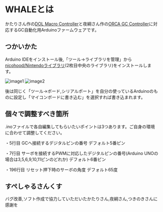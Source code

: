 # WHALEとは
かたりさん作の[DOL Macro Controller](https://ux.getuploader.com/DOL_Macro)と夜綱さん作の[ORCA GC Controller](https://www.dropbox.com/sh/8a7bms06wmhnlxr/AADWmI8nNTtx7VraTaGLY2oPa/%E3%83%9D%E3%82%B1%E3%83%A2%E3%83%B3/%E6%AF%94%E8%BC%83%E7%9A%84%E5%AE%9F%E7%94%A8%E6%80%A7%E3%81%AE%E3%81%82%E3%82%8B%E3%83%84%E3%83%BC%E3%83%AB/ORCA%20GC%20Controller)に対応するGC自動化用Arduinoファームウェアです。
## つかいかた
Arduino IDEをインストール後,「ツール→ライブラリを管理」から[nicohood/Nintendoライブラリ](https://github.com/NicoHood/Nintendo)(2枚目中央のライブラリ)をインストールします。

![image1](https://assets.st-note.com/production/uploads/images/46427464/picture_pc_2e562a7018659842e390ea9b2eab9ca0.png)
![image2](https://assets.st-note.com/production/uploads/images/46427555/picture_pc_7ac12adf8ace1f7c9470dbe3e6a72b99.png)

後は同じく「ツール→ボード,シリアルポート」を自分の使っているArduinoのものに設定し「マイコンボードに書き込む」を選択すれば書き込まれます。
## 個々で調整すべき箇所
.inoファイルで各自編集してもらいたいポイントは3つあります。ご自身の環境に合わせて調整してください。

・5行目 GCへ接続するデジタルピンの番号 デフォルト5番ピン

・7行目 サーボを接続するPWMに対応したデジタルピンの番号(Arduino UNOの場合は3,5,6,9,10,11ピンのどれか) デフォルト6番ピン

・196行目 リセット押下時のサーボの角度 デフォルト65度

## すぺしゃるさんくす
バグ改善,ソフト作成で協力していただいたかたりさん,夜綱さん,つきのきさんに感謝を

